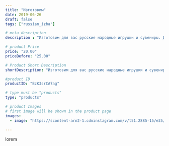 ```yaml
---
title: "Изготовим"
date: 2019-06-26
draft: false
tags: ["russian_izba"]

# meta description
description : "Изготовим для вас русские народные игрушки и сувениры. Достаточно написать в директ 🍀"

# product Price
price: "20.00"
priceBefore: "25.00"

# Product Short Description
shortDescription: "Изготовим для вас русские народные игрушки и сувениры. Достаточно написать в директ 🍀"

#product ID
productID: "BzK3srCA7ag"

# type must be "products"
type: "products"

# product Images
# first image will be shown in the product page
images:
  - image: "https://scontent-arn2-1.cdninstagram.com/v/t51.2885-15/e35/64889088_149620162830258_4434934295247702296_n.jpg?_nc_ht=scontent-arn2-1.cdninstagram.com&_nc_cat=106&_nc_ohc=lPpZsXg_CSgAX8YmG1a&se=8&tp=1&oh=8976502f2b2a830a2a2b522ef05d57cd&oe=604FDA21&ig_cache_key=MjA3NDcxNTU0MDc3NzMxODA0OA%3D%3D.2"

---
```

lorem

